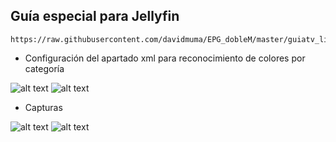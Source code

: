## <b>Guía especial para Jellyfin</B>
```
https://raw.githubusercontent.com/davidmuma/EPG_dobleM/master/guiatv_light.xml.gz
```

- Configuración del apartado xml para reconocimiento de colores por categoría

![alt text](https://raw.githubusercontent.com/davidmuma/Canales_dobleM/blob/master/Varios/EPG/Jelly1.jpg)
![alt text](https://raw.githubusercontent.com/davidmuma/Canales_dobleM/blob/master/Varios/EPG/Jelly2.jpg)

- Capturas

![alt text](https://raw.githubusercontent.com/davidmuma/Canales_dobleM/blob/master/Varios/EPG/Jelly3.jpg)
![alt text](https://raw.githubusercontent.com/davidmuma/Canales_dobleM/blob/master/Varios/EPG/Jelly4.jpg)
